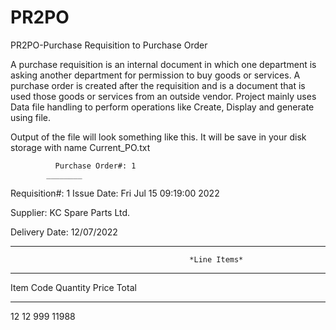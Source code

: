 # PR2PO

PR2PO-Purchase Requisition to Purchase Order

A purchase requisition is an internal document in which one department is asking another department for permission to buy goods or services. A purchase order is created after the requisition and is a document that is used those goods or services from an outside vendor. Project mainly uses Data file handling to
perform operations like Create, Display and generate using file.

Output of the file will look something like this.
It will be save in your disk storage with name Current_PO.txt

			  Purchase Order#: 1
			________

Requisition#: 1			     	   Issue Date: Fri Jul 15 09:19:00 2022


Supplier: KC Spare Parts Ltd.

Delivery Date: 12/07/2022

----------------------------------------------------------------------------------------------------------------------
                                            *Line Items*                                                            
----------------------------------------------------------------------------------------------------------------------
Item Code    		Quantity		  Price		 Total
___		             ___		      _		   ___
  
 12			          12			    999			 11988


